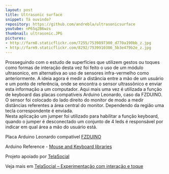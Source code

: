 ```yaml
---
layout: post
title: Ultrasonic surface
snippet: Tá ouvindo?
repository: https://github.com/andrebla/ultrasonicsurface
youtube: nP65q2B6wzs
thumbnail: ultrasonic.JPG
pictures: 
- http://farm8.staticflickr.com/7255/7539897300_d770a190bb_z.jpg
- http://farm9.staticflickr.com/8292/7539910386_5b3e479b2e_z.jpg
---
```


Prosseguindo com o estudo de superfícies que utilizem gestos ou toques como 
formas de interação desta vez foi feito o uso de um módulo ultrasonico, em 
alternativa ao uso de sensores infra-vermelho como anteriormente. A ideia 
agora é medir a distância entre a mão de um usuário e um ponto de referência, 
onde se encontra o sensor ultrassônico e enviar esta informação a um computador. 
Aqui mais uma vez é utilizada a função de keyboard das placas compatíveis Arduino 
Leonardo, caso da FZDUINO.  
O sensor foi colocado do lado direito do monitor de modo a medir distâncias 
referentes a área central do monitor. Dependendo da região uma tecla correspondente 
é enviada.  
Nesta aplicação um jumper foi utilizado para habilitar a função keyboard, quando o 
jumper é desconectado um conjunto de 4 leds é responsável por indicar em qual área 
a mão do usuário está.


Placa Arduino Leonardo compatível [FZDUINO](http://fiozera.com.br/2012/01/01/fzduino.html)


Arduino Reference - [Mouse and Keyboard libraries](http://arduino.cc/en/Reference/MouseKeyboard)


Projeto apoiado por [TelaSocial](http://telasocial.com/)


Veja mais em [TelaSocial – Experimentação com interação e toque](http://blog.telasocial.com/experimentacao-com-interacao-e-toque)